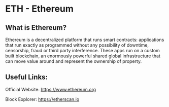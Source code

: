 # ETH - Ethereum

## What is Ethereum?
 
Ethereum is a decentralized platform that runs smart contracts: applications that run exactly as programmed without any possibility of downtime, censorship, fraud or third party interference. These apps run on a custom built blockchain, an enormously powerful shared global infrastructure that can move value around and represent the ownership of property.

## Useful Links:

Official Website: https://www.ethereum.org

Block Explorer: https://etherscan.io
